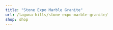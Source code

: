 ```yaml
---
title: "Stone Expo Marble Granite"
url: /laguna-hills/stone-expo-marble-granite/
shop: shop
---
```

